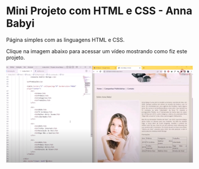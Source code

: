 # Mini Projeto com HTML e CSS - Anna Babyi

Página simples com as linguagens HTML e CSS.

Clique na imagem abaixo para acessar um vídeo mostrando como fiz este projeto.

[![texto](https://github.com/allesantos/allesantos/blob/main/imagens/Anna-Babyi/anna-babyi.png)](https://www.youtube.com/watch?v=aiFXSggCCbY "texto")
